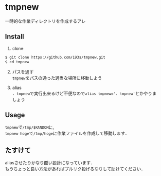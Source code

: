 # tmpnew
一時的な作業ディレクトリを作成するアレ

## Install
1. clone
 ```sh
 $ git clone https://github.com/193s/tmpnew.git
 $ cd tmpnew
 ```

2. パスを通す  
 `tmpnew`をパスの通った適当な場所に移動しよう

3. alias  
 `. tmpnew`で実行出来るけど不便なので`alias tmpnew='. tmpnew'`とかやりましょう



## Usage
`tmpnew`で`/tmp/$RANDOM`に,  
`tmpnew hoge`で`/tmp/hoge`に作業ファイルを作成して移動します．

## たすけて
aliasさせたりかなり酷い設計になっています．  
もうちょっと良い方法があればプルリク投げるなりして助けてください．
